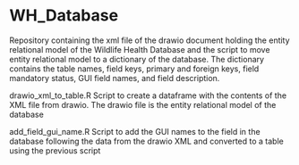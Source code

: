 # WH_Database
Repository containing the xml file of the drawio document holding the entity relational model of the Wildlife Health Database and the script to move entity relational model to a dictionary of the database. The dictionary contains the table names, field keys, primary and foreign keys, field mandatory status, GUI field names, and field description. 

drawio_xml_to_table.R Script to create a dataframe with the contents of the XML file from drawio. The drawio file is the entity relational model of the database

add_field_gui_name.R Script to add the GUI names to the field in the database following the data from the drawio XML and converted to a table using the previous script
